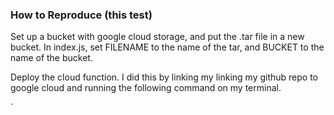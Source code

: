 

### How to Reproduce (this test)

Set up a bucket with google cloud storage, and put the .tar file in a new bucket.
In index.js, set FILENAME to the name of the tar, and BUCKET to the name of the bucket.

Deploy the cloud function. I did this by linking my linking my github repo to google cloud and running the following command on my terminal.

`

